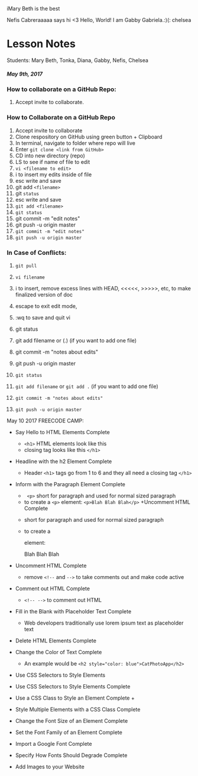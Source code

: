 iMary Beth is the best

Nefis Cabreraaaaa says hi
<3
Hello, World! I am Gabby Gabriela.:)(:
chelsea 

# Lesson Notes 

Students: Mary Beth, Tonka, Diana, Gabby, Nefis, Chelsea
##### May 9th, 2017

### How to collaborate on a GitHub Repo:
1. Accept invite to collaborate.
### How to Collaborate on a GitHub Repo
1. Accept invite to collaborate
1. Clone respository on GitHub using green button + Clipboard
1. In terminal, navigate to folder where repo will live
1. Enter `git clone <link from GitHub>`
1. CD into new directory (repo)
1. LS to see if name of file to edit
1. `vi <filename to edit>`
1. i to insert my edits inside of file
1. esc write and save
1. git add `<filename>`
1. git `status`
1. esc write and save 
1. `git add <filename>`
1. `git status`
1. git commit -m "edit notes"
1. git push -u origin master
1. `git commit -m "edit notes"`
1. `git push -u origin master`


### In Case of Conflicts:
1. `git pull`
1. `vi filename`
1. i to insert, remove excess lines with HEAD, <<<<<, >>>>>, etc, to make finalized version of doc
1. escape to exit edit mode,
1. :wq  to save and quit vi
1. git status
1. git add filename  or  (.) (if you want to add one file)
1. git commit -m "notes about edits"
1. git push -u origin master

1. `git status`
1. `git add filename`  or  `git add .` (if you want to add one file)
1. `git commit -m "notes about edits"`
1. `git push -u origin master`

May 10 2017 FREECODE CAMP:
+ Say Hello to HTML Elements Complete
  + `<h1>` HTML elements look like this
  + closing tag looks like this `</h1>`
+ Headline with the h2 Element Complete
  + Header `<h1>` tags go from 1 to 6 and they all need a closing tag `</h1>`
+ Inform with the Paragraph Element Complete
  + ` <p>` short for paragraph and used for normal sized paragraph
  + to create a `<p>` element: `<p>Blah Blah Blah</p>`
+Uncomment HTML Complete
  +  <p> short for paragraph and used for normal sized paragraph
  + to create a <p> element: <p>Blah Blah Blah</p>
+ Uncomment HTML Complete
  + remove `<!--` and `-->` to take comments out and make code active
+ Comment out HTML Complete
  + `<!-- -->` to comment out HTML
+ Fill in the Blank with Placeholder Text Complete
  * Web developers traditionally use lorem ipsum text as placeholder text

+ Delete HTML Elements Complete
+ Change the Color of Text Complete
  + An example would be `<h2 style="color: blue">CatPhotoApp</h2>`
+ Use CSS Selectors to Style Elements
+ Use CSS Selectors to Style Elements Complete
+ Use a CSS Class to Style an Element Complete
  + 
+ Style Multiple Elements with a CSS Class Complete
+ Change the Font Size of an Element Complete
+ Set the Font Family of an Element Complete
+ Import a Google Font Complete
+ Specify How Fonts Should Degrade Complete
+ Add Images to your Website

